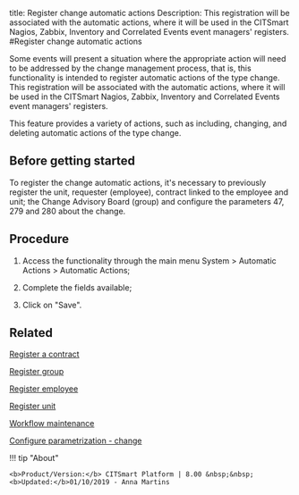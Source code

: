 title: Register change automatic actions
Description: This registration will be associated with the automatic actions, where it will be used in the CITSmart Nagios, Zabbix, Inventory and Correlated Events event managers' registers.
#Register change automatic actions

Some events will present a situation where the appropriate action will need to
be addressed by the change management process, that is, this functionality is
intended to register automatic actions of the type change. This registration
will be associated with the automatic actions, where it will be used in the
CITSmart Nagios, Zabbix, Inventory and Correlated Events event managers'
registers.

This feature provides a variety of actions, such as including, changing, and
deleting automatic actions of the type change.

Before getting started
----------------------
To register the change automatic actions, it's necessary to previously register
the unit, requester (employee), contract linked to the employee and unit; the
Change Advisory Board (group) and configure the parameters 47, 279 and 280 about the change.

Procedure
---------

1.  Access the functionality through the main menu System \> Automatic Actions
    \> Automatic Actions;

2.  Complete the fields available;

3.  Click on "Save".

Related
-------

[Register a contract](/en-us/citsmart-esp-8/processes/portfolio-and-catalog/configuration/register-contract.html)

[Register group](/en-us/citsmart-esp-8/initial-settings/access-settings/user/register-groups.html)

[Register employee](/en-us/citsmart-esp-8/initial-settings/access-settings/user/register-employee.html)

[Register unit](/en-us/citsmart-esp-8/platform-administration/region-and-language/register-unit.html)

[Workflow maintenance](/en-us/citsmart-esp-8/platform-administration/flow-maintenance/workflow-maintenance.html)

[Configure parametrization - change](/en-us/citsmart-esp-8/platform-administration/parameters-list/configure-parametrization-change.html)

!!! tip "About"

    <b>Product/Version:</b> CITSmart Platform | 8.00 &nbsp;&nbsp;
    <b>Updated:</b>01/10/2019 - Anna Martins

